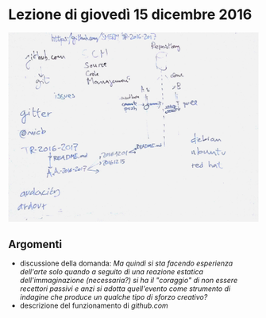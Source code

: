 # Lezione di giovedì 15 dicembre 2016

![whiteboard](./TR_I_20161215.jpg)

## Argomenti

* discussione della domanda: *Ma quindi si sta facendo esperienza dell'arte solo quando a seguito di una
  reazione estatica dell'immaginazione (necessaria?) si ha il "coraggio" di
  non essere recettori passivi e anzi si adotta quell'evento come strumento
  di indagine che produce un qualche tipo di sforzo creativo?*
* descrizione del funzionamento di *github.com* 
